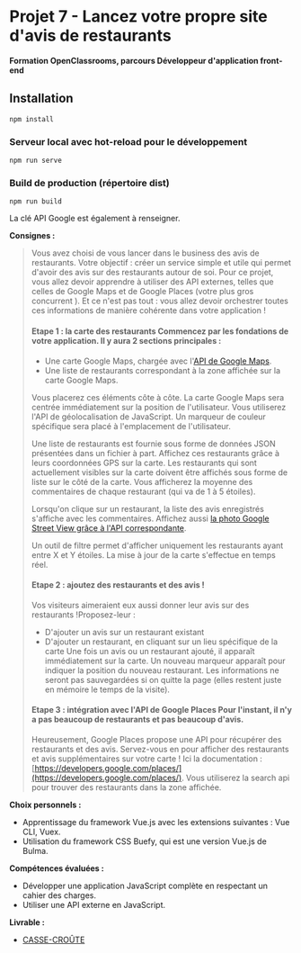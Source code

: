 # Projet 7 - Lancez votre propre site d'avis de restaurants
**Formation OpenClassrooms, parcours Développeur d'application front-end**

## Installation
```
npm install
```

### Serveur local avec hot-reload pour le développement
```
npm run serve
```

### Build de production (répertoire dist)
```
npm run build
```

La clé API Google est également à renseigner.

**Consignes  :** 
>Vous avez choisi de vous lancer dans le business des avis de restaurants. Votre objectif : créer un service simple et utile qui permet d'avoir des avis sur des restaurants autour de soi.
> Pour ce projet, vous allez devoir apprendre à utiliser des API externes, telles que celles de Google Maps et de Google Places (votre plus gros concurrent ). Et ce n'est pas tout : vous allez devoir orchestrer toutes ces informations de manière cohérente dans votre application !
> #### Etape 1 : la carte des restaurants Commencez par les fondations de votre application. Il y aura 2 sections principales :
> -   Une carte Google Maps, chargée avec l'[API de Google Maps](https://developers.google.com/maps/?hl=fr).
> -   Une liste de restaurants correspondant à la zone affichée sur la carte Google Maps.
> 
> Vous placerez ces éléments côte à côte. La carte Google Maps sera
> centrée immédiatement sur la position de l'utilisateur. Vous
> utiliserez l'API de géolocalisation de JavaScript. Un marqueur de
> couleur spécifique sera placé à l'emplacement de l'utilisateur.
> 
> Une liste de restaurants est fournie sous forme de données JSON
> présentées dans un fichier à part. Affichez ces restaurants
> grâce à leurs coordonnées GPS sur la carte. Les restaurants qui sont
> actuellement visibles sur la carte doivent être affichés sous forme de
> liste sur le côté de la carte. Vous afficherez la moyenne des
> commentaires de chaque restaurant (qui va de 1 à 5 étoiles).
> 
> Lorsqu'on clique sur un restaurant, la liste des avis enregistrés
> s'affiche avec les commentaires. Affichez aussi  [la photo Google
> Street View grâce à l'API
> correspondante](https://developers.google.com/maps/documentation/streetview/?hl=fr).
> 
> Un outil de filtre permet d'afficher uniquement les restaurants ayant
> entre X et Y étoiles. La mise à jour de la carte s'effectue en temps
> réel.
> 
> #### Etape 2 : ajoutez des restaurants et des avis !
> 
> Vos visiteurs aimeraient eux aussi donner leur avis sur des
> restaurants !Proposez-leur :
> -   D'ajouter un avis sur un restaurant existant
> -   D'ajouter un restaurant, en cliquant sur un lieu spécifique de la carte
>      Une fois un avis ou un restaurant ajouté, il apparaît immédiatement sur la carte. Un nouveau marqueur apparaît pour indiquer
> la position du nouveau restaurant. Les informations ne seront pas
> sauvegardées si on quitte la page (elles restent juste en mémoire le
> temps de la visite).
> #### Etape 3 : intégration avec l'API de Google Places Pour l'instant, il n'y a pas beaucoup de restaurants et pas beaucoup d'avis.
> Heureusement, Google Places propose une API pour récupérer des
> restaurants et des avis. Servez-vous en pour afficher des restaurants
> et avis supplémentaires sur votre carte ! Ici la documentation : 
> [https://developers.google.com/places/](https://developers.google.com/places/).
> Vous utiliserez la search api pour trouver des restaurants dans la
> zone affichée.

**Choix personnels :**
- Apprentissage du framework Vue.js avec les extensions suivantes : Vue CLI, Vuex.
- Utilisation du framework CSS Buefy, qui est une version Vue.js de Bulma.

**Compétences évaluées :**
- Développer une application JavaScript complète en respectant un cahier des charges.
- Utiliser une API externe en JavaScript.

**Livrable :**
- [CASSE-CROÛTE](https://lpaste.alwaysdata.net/)
